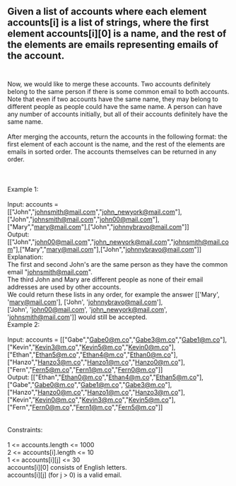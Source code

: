 ## Given a list of accounts where each element accounts[i] is a list of strings, where the first element accounts[i][0] is a name, and the rest of the elements are emails representing emails of the account. <br> <br> 
Now, we would like to merge these accounts. Two accounts definitely belong to the same person if there is some common email to both accounts. Note that even if two accounts have the same name, they may belong to different people as people could have the same name. A person can have any number of accounts initially, but all of their accounts definitely have the same name. <br> <br> 
After merging the accounts, return the accounts in the following format: the first element of each account is the name, and the rest of the elements are emails in sorted order. The accounts themselves can be returned in any order. <br> <br> <br> <br> 
Example 1: <br> <br> 
Input: accounts = [["John","johnsmith@mail.com","john_newyork@mail.com"],["John","johnsmith@mail.com","john00@mail.com"],["Mary","mary@mail.com"],["John","johnnybravo@mail.com"]] <br> 
Output: [["John","john00@mail.com","john_newyork@mail.com","johnsmith@mail.com"],["Mary","mary@mail.com"],["John","johnnybravo@mail.com"]] <br> 
Explanation: <br> 
The first and second John's are the same person as they have the common email "johnsmith@mail.com". <br> 
The third John and Mary are different people as none of their email addresses are used by other accounts. <br> 
We could return these lists in any order, for example the answer [['Mary', 'mary@mail.com'], ['John', 'johnnybravo@mail.com'], <br> 
['John', 'john00@mail.com', 'john_newyork@mail.com', 'johnsmith@mail.com']] would still be accepted. <br> 
Example 2: <br> <br> 
Input: accounts = [["Gabe","Gabe0@m.co","Gabe3@m.co","Gabe1@m.co"],["Kevin","Kevin3@m.co","Kevin5@m.co","Kevin0@m.co"],["Ethan","Ethan5@m.co","Ethan4@m.co","Ethan0@m.co"],["Hanzo","Hanzo3@m.co","Hanzo1@m.co","Hanzo0@m.co"],["Fern","Fern5@m.co","Fern1@m.co","Fern0@m.co"]] <br> 
Output: [["Ethan","Ethan0@m.co","Ethan4@m.co","Ethan5@m.co"],["Gabe","Gabe0@m.co","Gabe1@m.co","Gabe3@m.co"],["Hanzo","Hanzo0@m.co","Hanzo1@m.co","Hanzo3@m.co"],["Kevin","Kevin0@m.co","Kevin3@m.co","Kevin5@m.co"],["Fern","Fern0@m.co","Fern1@m.co","Fern5@m.co"]] <br> <br> <br> 
Constraints: <br> <br> 
1 <= accounts.length <= 1000 <br> 
2 <= accounts[i].length <= 10 <br> 
1 <= accounts[i][j] <= 30 <br> 
accounts[i][0] consists of English letters. <br> 
accounts[i][j] (for j > 0) is a valid email. <br> 
